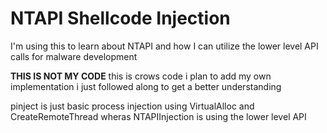 # NTAPI Shellcode Injection

I'm using this to learn about NTAPI and how I can utilize the lower level API calls for malware development

**THIS IS NOT MY CODE** this is crows code i plan to add my own implementation i just followed along to get a better understanding

pinject is just basic process injection using VirtualAlloc and CreateRemoteThread wheras NTAPIInjection is using the lower level API 
